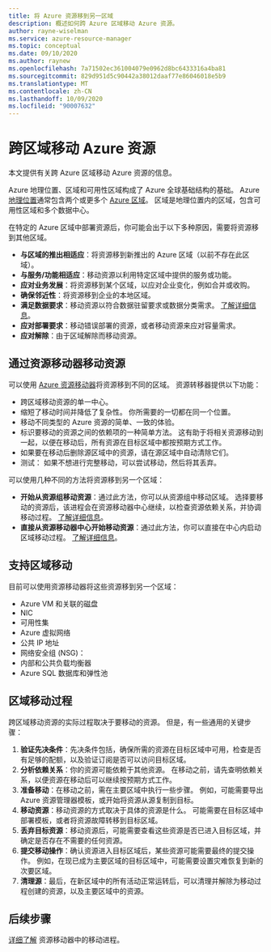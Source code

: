 ```yaml
---
title: 将 Azure 资源移到另一区域
description: 概述如何跨 Azure 区域移动 Azure 资源。
author: rayne-wiselman
ms.service: azure-resource-manager
ms.topic: conceptual
ms.date: 09/10/2020
ms.author: raynew
ms.openlocfilehash: 7a71502ec361004079e0962d8bc6433316a4ba81
ms.sourcegitcommit: 829d951d5c90442a38012daaf77e86046018e5b9
ms.translationtype: MT
ms.contentlocale: zh-CN
ms.lasthandoff: 10/09/2020
ms.locfileid: "90007632"
---
```

# <a name="moving-azure-resources-across-regions"></a>跨区域移动 Azure 资源

本文提供有关跨 Azure 区域移动 Azure 资源的信息。

Azure 地理位置、区域和可用性区域构成了 Azure 全球基础结构的基础。 Azure [地理位置](https://azure.microsoft.com/global-infrastructure/geographies/)通常包含两个或更多个 [Azure 区域](https://azure.microsoft.com/global-infrastructure/regions/)。 区域是地理位置内的区域，包含可用性区域和多个数据中心。 

在特定的 Azure 区域中部署资源后，你可能会出于以下多种原因，需要将资源移到其他区域。

- **与区域的推出相适应**：将资源移到新推出的 Azure 区域（以前不存在此区域）。
- **与服务/功能相适应**：移动资源以利用特定区域中提供的服务或功能。
- **应对业务发展**：将资源移到某个区域，以应对企业变化，例如合并或收购。
- **确保邻近性**：将资源移到企业的本地区域。
- **满足数据要求**：移动资源以符合数据驻留要求或数据分类需求。 [了解详细信息](https://azure.microsoft.com/mediahandler/files/resourcefiles/achieving-compliant-data-residency-and-security-with-azure/Achieving_Compliant_Data_Residency_and_Security_with_Azure.pdf)。
- **应对部署要求**：移动错误部署的资源，或者移动资源来应对容量需求。 
- **应对解除**：由于区域解除而移动资源。

## <a name="move-resources-with-resource-mover"></a>通过资源移动器移动资源

可以使用 [Azure 资源移动器](../../resource-mover/overview.md)将资源移到不同的区域。 资源转移器提供以下功能：

- 跨区域移动资源的单一中心。
- 缩短了移动时间并降低了复杂性。 你所需要的一切都在同一个位置。
- 移动不同类型的 Azure 资源的简单、一致的体验。
- 标识要移动的资源之间的依赖项的一种简单方法。 这有助于将相关资源移动到一起，以便在移动后，所有资源在目标区域中都按预期方式工作。
- 如果要在移动后删除源区域中的资源，请在源区域中自动清除它们。
- 测试： 如果不想进行完整移动，可以尝试移动，然后将其丢弃。

可以使用几种不同的方法将资源移到另一个区域：

- **开始从资源组移动资源**：通过此方法，你可以从资源组中移动区域。 选择要移动的资源后，该进程会在资源移动器中心继续，以检查资源依赖关系，并协调移动过程。 [了解详细信息](../../resource-mover/move-region-within-resource-group.md)。
- **直接从资源移动器中心开始移动资源**：通过此方法，你可以直接在中心内启动区域移动过程。 [了解详细信息](../../resource-mover/tutorial-move-region-virtual-machines.md)。


## <a name="support-for-region-move"></a>支持区域移动

目前可以使用资源移动器将这些资源移到另一个区域：

- Azure VM 和关联的磁盘
- NIC
- 可用性集
- Azure 虚拟网络
- 公共 IP 地址
- 网络安全组 (NSG)：
- 内部和公共负载均衡器
- Azure SQL 数据库和弹性池

## <a name="region-move-process"></a>区域移动过程

跨区域移动资源的实际过程取决于要移动的资源。 但是，有一些通用的关键步骤：

1. **验证先决条件**：先决条件包括，确保所需的资源在目标区域中可用，检查是否有足够的配额，以及验证订阅是否可以访问目标区域。
2. **分析依赖关系**：你的资源可能依赖于其他资源。 在移动之前，请先查明依赖关系，以便资源在移动后可以继续按预期方式工作。
3. **准备移动**：在移动之前，需在主要区域中执行一些步骤。 例如，可能需要导出 Azure 资源管理器模板，或开始将资源从源复制到目标。
4. **移动资源**：移动资源的方式取决于具体的资源是什么。 可能需要在目标区域中部署模板，或者将资源故障转移到目标区域。
5. **丢弃目标资源**：移动资源后，可能需要查看这些资源是否已进入目标区域，并确定是否存在不需要的任何资源。
6. **提交移动操作**：确认资源进入目标区域后，某些资源可能需要最终的提交操作。 例如，在现已成为主要区域的目标区域中，可能需要设置灾难恢复到新的次要区域。 
7. **清理源**：最后，在新区域中的所有活动正常运转后，可以清理并解除为移动过程创建的资源，以及主要区域中的资源。



## <a name="next-steps"></a>后续步骤

[详细了解](../../resource-mover/about-move-process.md) 资源移动器中的移动进程。
